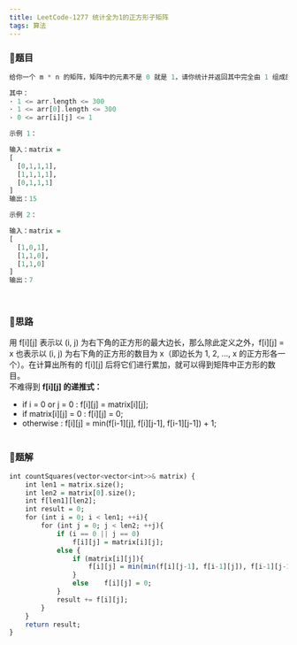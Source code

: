 ```yaml
---
title: LeetCode-1277 统计全为1的正方形子矩阵
tags: 算法
---
```


### **📝题目**
```haskell
给你一个 m * n 的矩阵，矩阵中的元素不是 0 就是 1，请你统计并返回其中完全由 1 组成的正方形子矩阵的个数。

其中：
· 1 <= arr.length <= 300
· 1 <= arr[0].length <= 300
· 0 <= arr[i][j] <= 1

示例 1：

输入：matrix =
[
  [0,1,1,1],
  [1,1,1,1],
  [0,1,1,1]
]
输出：15

示例 2：

输入：matrix = 
[
  [1,0,1],
  [1,1,0],
  [1,1,0]
]
输出：7
```
<br/>

### **📝思路**
用 f[i][j] 表示以 (i, j) 为右下角的正方形的最大边长，那么除此定义之外，f[i][j] = x 也表示以 (i, j) 为右下角的正方形的数目为 x（即边长为 1, 2, ..., x 的正方形各一个）。在计算出所有的 f[i][j] 后将它们进行累加，就可以得到矩阵中正方形的数目。<br/>
不难得到 **f[i][j] 的递推式：**<br/>
- if i = 0 or j = 0 : f[i][j] = matrix[i][j];
- if matrix[i][j] = 0 : f[i][j] = 0;
- otherwise : f[i][j] = min(f[i-1][j], f[i][j-1], f[i-1][j-1]) + 1;
<br/><br/>

### **📝题解**
```haskell
int countSquares(vector<vector<int>>& matrix) {
    int len1 = matrix.size();
    int len2 = matrix[0].size();
    int f[len1][len2];
    int result = 0;
    for (int i = 0; i < len1; ++i){
        for (int j = 0; j < len2; ++j){
            if (i == 0 || j == 0)
                f[i][j] = matrix[i][j];
            else {
                if (matrix[i][j]){
                    f[i][j] = min(min(f[i][j-1], f[i-1][j]), f[i-1][j-1])+1;
                }
                else    f[i][j] = 0;
            }
            result += f[i][j];
        }
    }
    return result;
}
```